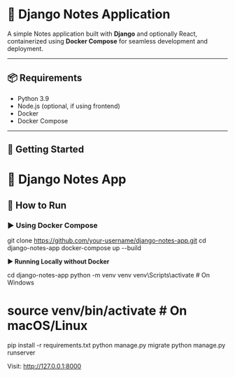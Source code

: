 # 📝 Django Notes Application

A simple Notes application built with **Django** and optionally React, containerized using **Docker Compose** for seamless development and deployment.

---

## 📦 Requirements

- Python 3.9
- Node.js (optional, if using frontend)
- Docker
- Docker Compose

---

## 🚀 Getting Started
# 📝 Django Notes App

## 🚀 How to Run

### ▶️ Using Docker Compose

git clone https://github.com/your-username/django-notes-app.git
cd django-notes-app
docker-compose up --build

**▶️ Running Locally without Docker**

cd django-notes-app
python -m venv venv
venv\Scripts\activate      # On Windows
# source venv/bin/activate  # On macOS/Linux
pip install -r requirements.txt
python manage.py migrate
python manage.py runserver

Visit: http://127.0.0.1:8000
